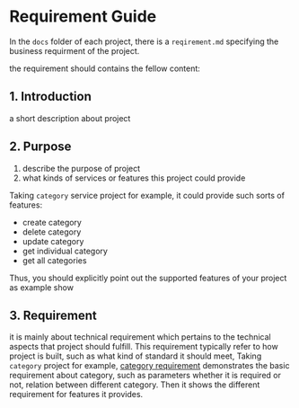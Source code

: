 # Requirement Guide

In the `docs` folder of each project, there is a `reqirement.md` specifying the
business requirment of the project.

the requirement should contains the fellow content:

## 1. Introduction 
a short description about project 

## 2. Purpose

1. describe the purpose of project
2. what kinds of services or features this project could provide 

Taking `category` service project for example, it could provide such sorts of
features:
+ create category
+ delete category
+ update category
+ get individual category
+ get all categories

Thus, you should explicitly point out the supported features of your project as
example show

## 3. Requirement
it is mainly about technical requirement which pertains to the technical aspects
that project should fulfill. This requirement typically refer to how project is
built, such as what kind of standard it should meet, Taking `category` project
for
example,
[category requirement](https://github.com/reactivesw/category/tree/master/docs)
demonstrates the basic requirement about category, such as parameters whether it
is required or not, relation between different category. Then it shows the
different requirement for features it provides. 






